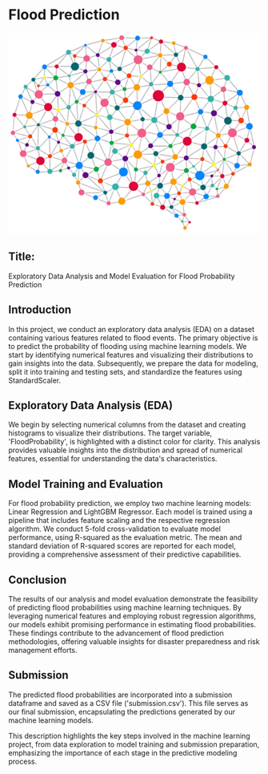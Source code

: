 # Flood Prediction

![Logo](/assets/file2.png)

## Title:

Exploratory Data Analysis and Model Evaluation for Flood Probability Prediction

## Introduction

In this project, we conduct an exploratory data analysis (EDA) on a dataset containing various features related to flood events. The primary objective is to predict the probability of flooding using machine learning models. We start by identifying numerical features and visualizing their distributions to gain insights into the data. Subsequently, we prepare the data for modeling, split it into training and testing sets, and standardize the features using StandardScaler.

## Exploratory Data Analysis (EDA)

We begin by selecting numerical columns from the dataset and creating histograms to visualize their distributions. The target variable, 'FloodProbability', is highlighted with a distinct color for clarity. This analysis provides valuable insights into the distribution and spread of numerical features, essential for understanding the data's characteristics.

## Model Training and Evaluation

For flood probability prediction, we employ two machine learning models: Linear Regression and LightGBM Regressor. Each model is trained using a pipeline that includes feature scaling and the respective regression algorithm. We conduct 5-fold cross-validation to evaluate model performance, using R-squared as the evaluation metric. The mean and standard deviation of R-squared scores are reported for each model, providing a comprehensive assessment of their predictive capabilities.

## Conclusion

The results of our analysis and model evaluation demonstrate the feasibility of predicting flood probabilities using machine learning techniques. By leveraging numerical features and employing robust regression algorithms, our models exhibit promising performance in estimating flood probabilities. These findings contribute to the advancement of flood prediction methodologies, offering valuable insights for disaster preparedness and risk management efforts.

## Submission

The predicted flood probabilities are incorporated into a submission dataframe and saved as a CSV file ('submission.csv'). This file serves as our final submission, encapsulating the predictions generated by our machine learning models.

This description highlights the key steps involved in the machine learning project, from data exploration to model training and submission preparation, emphasizing the importance of each stage in the predictive modeling process.
